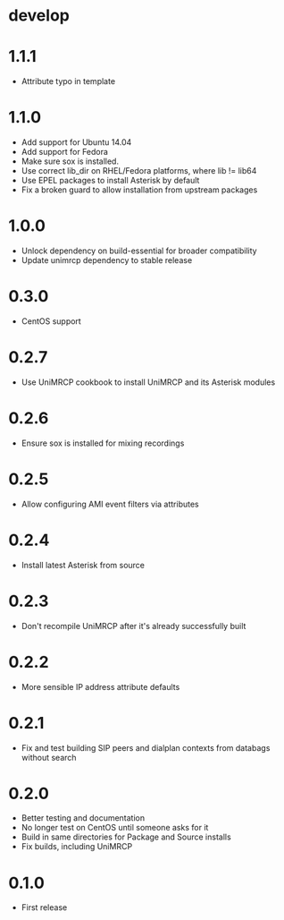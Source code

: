 # develop

# 1.1.1
  * Attribute typo in template

# 1.1.0
  * Add support for Ubuntu 14.04
  * Add support for Fedora
  * Make sure sox is installed.
  * Use correct lib_dir on RHEL/Fedora platforms, where lib != lib64
  * Use EPEL packages to install Asterisk by default
  * Fix a broken guard to allow installation from upstream packages

# 1.0.0
  * Unlock dependency on build-essential for broader compatibility
  * Update unimrcp dependency to stable release

# 0.3.0
  * CentOS support

# 0.2.7
  * Use UniMRCP cookbook to install UniMRCP and its Asterisk modules

# 0.2.6
  * Ensure sox is installed for mixing recordings

# 0.2.5
  * Allow configuring AMI event filters via attributes

# 0.2.4
  * Install latest Asterisk from source

# 0.2.3
  * Don't recompile UniMRCP after it's already successfully built

# 0.2.2
  * More sensible IP address attribute defaults

# 0.2.1
  * Fix and test building SIP peers and dialplan contexts from databags without search

# 0.2.0
  * Better testing and documentation
  * No longer test on CentOS until someone asks for it
  * Build in same directories for Package and Source installs
  * Fix builds, including UniMRCP

# 0.1.0
  * First release
